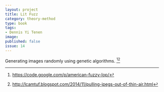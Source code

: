 ```yaml
---
layout: project
title: Lit Fuzz
category: theory-method
type: book
tags:
- Dennis Yi Tenen
image:
published: false
issue: 14
---
```


Generating images randomly using genetic algorithms. [^1][^2]

[^1]: <https://code.google.com/p/american-fuzzy-lop/>
[^2]: <http://lcamtuf.blogspot.com/2014/11/pulling-jpegs-out-of-thin-air.html>
